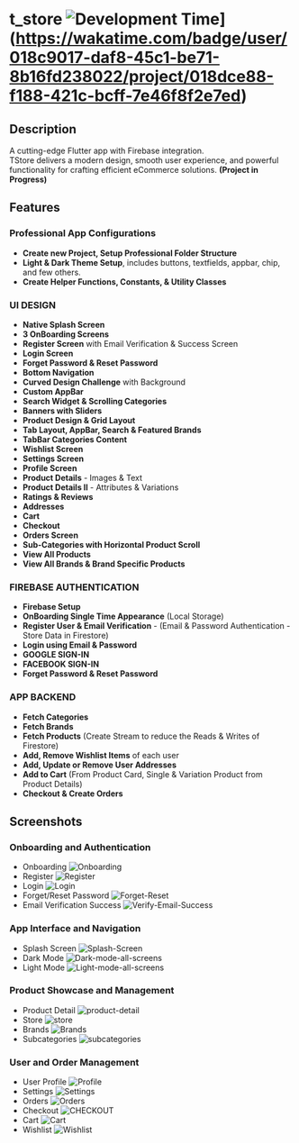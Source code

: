 # t_store ![Development Time](https://wakatime.com/badge/user/018c9017-daf8-45c1-be71-8b16fd238022/project/018dce88-f188-421c-bcff-7e46f8f2e7ed.svg)](https://wakatime.com/badge/user/018c9017-daf8-45c1-be71-8b16fd238022/project/018dce88-f188-421c-bcff-7e46f8f2e7ed)

## Description
A cutting-edge Flutter app with Firebase integration.\
TStore delivers a modern design, smooth user experience, and powerful functionality for crafting efficient eCommerce solutions. **(Project in Progress)**

## Features

### Professional App Configurations
- **Create new Project, Setup Professional Folder Structure**
- **Light & Dark Theme Setup**, includes buttons, textfields, appbar, chip, and few others.
- **Create Helper Functions, Constants, & Utility Classes**

### UI DESIGN
- **Native Splash Screen**
- **3 OnBoarding Screens**
- **Register Screen** with Email Verification & Success Screen
- **Login Screen**
- **Forget Password & Reset Password**
- **Bottom Navigation**
- **Curved Design Challenge** with Background
- **Custom AppBar**
- **Search Widget & Scrolling Categories**
- **Banners with Sliders**
- **Product Design & Grid Layout**
- **Tab Layout, AppBar, Search & Featured Brands**
- **TabBar Categories Content**
- **Wishlist Screen**
- **Settings Screen**
- **Profile Screen**
- **Product Details** - Images & Text
- **Product Details II** - Attributes & Variations
- **Ratings & Reviews**
- **Addresses**
- **Cart**
- **Checkout**
- **Orders Screen**
- **Sub-Categories with Horizontal Product Scroll**
- **View All Products**
- **View All Brands & Brand Specific Products**

### FIREBASE AUTHENTICATION
- **Firebase Setup**
- **OnBoarding Single Time Appearance** (Local Storage)
- **Register User & Email Verification** - (Email & Password Authentication - Store Data in Firestore)
- **Login using Email & Password**
- **GOOGLE SIGN-IN**
- **FACEBOOK SIGN-IN**
- **Forget Password & Reset Password**

### APP BACKEND
- **Fetch Categories**
- **Fetch Brands**
- **Fetch Products** (Create Stream to reduce the Reads & Writes of Firestore)
- **Add, Remove Wishlist Items** of each user
- **Add, Update or Remove User Addresses**
- **Add to Cart** (From Product Card, Single & Variation Product from Product Details)
- **Checkout & Create Orders**

## Screenshots

### Onboarding and Authentication
- Onboarding ![Onboarding](assets/screenshots/Onboarding.png)
- Register ![Register](assets/screenshots/Register.png)
- Login ![Login](assets/screenshots/Login.png)
- Forget/Reset Password ![Forget-Reset](assets/screenshots/Forget-Reset.png)
- Email Verification Success ![Verify-Email-Success](assets/screenshots/Verify-Email-Success.png)

### App Interface and Navigation
- Splash Screen ![Splash-Screen](assets/screenshots/Splash-Screen.png)
- Dark Mode ![Dark-mode-all-screens](assets/screenshots/Dark-mode-all-screens.png)
- Light Mode ![Light-mode-all-screens](assets/screenshots/Light-mode-all-screens-image.png)

### Product Showcase and Management
- Product Detail ![product-detail](assets/screenshots/product-detail.png)
- Store ![store](assets/screenshots/store.png)
- Brands ![Brands](assets/screenshots/Brands.png)
- Subcategories ![subcategories](assets/screenshots/subcategories.png)

### User and Order Management
- User Profile ![Profile](assets/screenshots/Profile.png)
- Settings ![Settings](assets/screenshots/Settings.png)
- Orders ![Orders](assets/screenshots/Orders.png)
- Checkout ![CHECKOUT](assets/screenshots/CHECKOUT.png)
- Cart ![Cart](assets/screenshots/Cart.png)
- Wishlist ![Wishlist](assets/screenshots/Wishlist.png)
